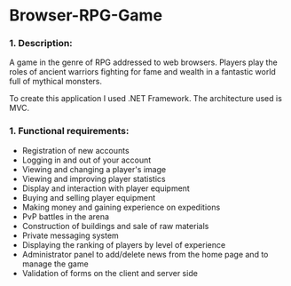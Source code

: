 # Browser-RPG-Game

### 1. Description: ###
A game in the genre of RPG addressed to web browsers. Players play the roles of ancient warriors fighting for fame and wealth in a fantastic world full of mythical monsters.

To create this application I used .NET Framework. The architecture used is MVC.

### 1. Functional requirements: ###
- Registration of new accounts
- Logging in and out of your account
- Viewing and changing a player's image
- Viewing and improving player statistics
- Display and interaction with player equipment
- Buying and selling player equipment
- Making money and gaining experience on expeditions
- PvP battles in the arena 
- Construction of buildings and sale of raw materials
- Private messaging system
- Displaying the ranking of players by level of experience
- Administrator panel to add/delete news from the home page and to manage the game
- Validation of forms on the client and server side
